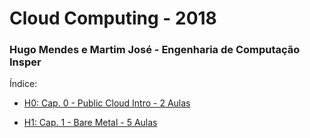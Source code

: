 # Cloud Computing - 2018
### Hugo Mendes e Martim José - Engenharia de Computação Insper

Índice:

- [H0: Cap. 0 - Public Cloud Intro - 2 Aulas](../master/H0/H0_respostas.md)

- [H1: Cap. 1 - Bare Metal - 5 Aulas](../master/H1/H1_respostas.md)